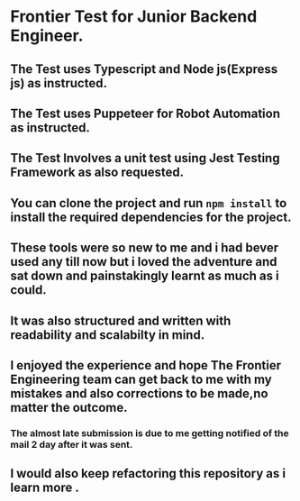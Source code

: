 # Frontier Test for Junior Backend Engineer.

## The Test uses Typescript and Node js(Express js) as instructed.

## The Test uses Puppeteer for Robot Automation as instructed.

## The Test Involves a unit test using Jest Testing Framework as also requested.

## You can clone the project and run `npm install` to install the required dependencies for the project.

## These tools were so new to me and i had bever used any till now but i loved the adventure and sat down and painstakingly learnt as much as i could.

## It was also structured and written with readability and scalabilty in mind.

## I enjoyed the experience and hope The Frontier Engineering team can get back to me with my mistakes and also corrections to be made,no matter the outcome.

### The almost late submission is due to me getting notified of the mail 2 day after it was sent.

## I would also keep refactoring this repository as i learn more .

